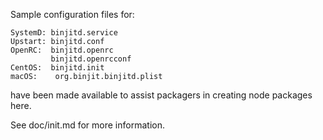 Sample configuration files for:
```
SystemD: binjitd.service
Upstart: binjitd.conf
OpenRC:  binjitd.openrc
         binjitd.openrcconf
CentOS:  binjitd.init
macOS:    org.binjit.binjitd.plist
```
have been made available to assist packagers in creating node packages here.

See doc/init.md for more information.
